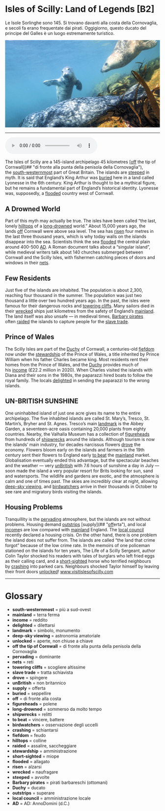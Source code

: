 # Isles of Scilly: Land of Legends   [B2]

Le Isole Sorlinghe sono 145. Si trovano davanti alla costa della Cornovaglia, e secoli fa erano frequentate dai pirati. Oggigiorno, questo ducato del principe del Galles è un luogo estremamente turistico.

![](Isles%20of%20Scilly%20Land%20of%20Legends.jpg)

--------------

<div>
<audio controls autoplay>
    <source src="https://raw.githubusercontent.com/dartie/speakup/main/2023-01/Isles%20of%20Scilly%20Land%20of%20Legends.mp3" type="audio/mpeg">
</audio>
</div>


The Isles of Scilly are a 145-island archipelago 45 kilometres [[off](## "di fronte alla costa") the tip of Cornwall](## "di fronte alla punta della penisola della Cornovaglia"), the [south-westernmost](## "più a sud-ovest") part of Great Britain. The islands are [steeped](## "avvolte") in myth. It is said that England’s King Arthur was [buried](## "seppellire") here in a land called Lyonesse in the 6th century. King Arthur is thought to be a mythical figure, but he remains a fundamental part of England’s historical identity. Lyonesse was, supposedly, a [flooded](## "allagato") country west of Cornwall. 

## A Drowned World
Part of this myth may actually be true. The isles have been called “the last, lonely [hilltops](## "colline") of a [long-drowned](## "sommerso da molto tempo") world.” About 15,000 years ago, the lands [off](## "di fronte alla costa") Cornwall were above sea level. The sea has [risen](## "alzarsi") four metres in the last three thousand years, which is why today walls on the islands disappear into the sea. Scientists think the sea [flooded](## "allagato") the central plain around 400-500 [AD](## "AD: AnnoDomini (d.C.)"). A Roman document talks about a “singular island”, while medieval writers talk about 140 churches submerged between Cornwall and the Scilly Isles, with fishermen catching pieces of doors and windows in their [nets](## "reti").

## Few Residents 
Just five of the islands are inhabited. The population is about 2,300, reaching four thousand in the summer. The population was just two thousand a little over two hundred years ago. In the past, the isles were famous for their dangerous rocks and [towering cliffs](## "scogliere altissime"). Many sailors died in their [wrecked](## "naufragare") ships just kilometres from the safety of England’s [mainland](## "terra ferma"). The land itself was also unsafe — in medieval times, [Barbary pirates](## "pirati barbareschi (ottomani)") often [raided](## "assalire, saccheggiare") the islands to capture people for the [slave trade](## "tratta schiavista"). 

## Prince of Wales
The Scilly Isles are part of the [Duchy](## "ducato") of Cornwall, a centuries-old [fiefdom](## "feudo") now under the [stewardship](## "amministrazione") of the Prince of Wales, a title inherited by Prince William when his father Charles became king. Most residents rent their homes from the Prince of Wales, and the [Duchy](## "ducato") provides much of his [income](## "reddito") (£22.2 million in 2020). When Charles visited the islands with Diana and their sons in the 1980s, the paparazzi hired boats to follow the royal family. The locals [delighted](## "dilettarsi") in sending the paparazzi to the wrong islands.

## UN-BRITISH SUNSHINE
One uninhabited island of just one acre gives its name to the entire archipelago. The five inhabited islands are called St. Mary’s, Tresco, St. Martin’s, Bryher and St. Agnes. Tresco’s main [landmark](## "simbolo, monumento") is the Abbey Garden, a seventeen-acre oasis containing 20,000 plants from eighty countries. Nearby, the Valhalla Museum has a collection of [figureheads](## "polene") from hundreds of [shipwrecks](## "relitti") around the islands.
Although tourism is now the islands’ main industry, for decades narcissus flowers [drove](## "spingere") the economy. Flowers bloom early on the islands and farmers in the 19th century sent their flowers to England early [to beat](## "vincere, battere") the [mainland](## "terra ferma") market. Globalisation eventually ended this advantage, but the spectacular beaches and the weather — very [unBritish](## "non britannico") with 7.6 hours of sunshine a day in July — soon made the island a very popular resort for Brits looking for sun, sand and watersports. The wildlife and gardens are exotic, and the atmosphere is calm and one of times past. The skies are incredibly clear at night, allowing [deep-sky viewing](## "astronomia amatoriale"), and [birdwatchers](## "osservazione degli uccelli") arrive in their thousands in October to see rare and migratory birds visiting the islands.

## Housing Problems
Tranquillity is the [pervading](## "dominante") atmosphere, but the islands are not without problems. Housing demand [outstrips](## "superare") [supply](## "[off](## "di fronte alla costa")erta"), and local [income](## "reddito")s are low compared with [mainland](## "terra ferma") England. The [local council](## "amministrazione locale") recently declared a housing crisis. On the other hand, there is one problem the island does not suffer from. The islands are called “the land that crime forgot” because of the low crime rate. In the memoirs of one policeman stationed on the islands for ten years, The Life of a Scilly Sergeant, author Colin Taylor shocked his readers with tales of burglars who left fried eggs as their calling card, and a [short-sighted](## "miope") horse who terrified neighbours by [crashing](## "schiantarsi") into parked cars. Neighbours shocked Taylor himself by leaving their front doors [unlocked](## "aperte, non chiuse a chiave")!
www.visitislesofscilly.com

--------------

<div style = "display:block; clear:both; page-break-after:always;"></div>

# Glossary
* **south-westernmost** = più a sud-ovest
* **mainland** = terra ferma
* **income** = reddito
* **delighted** = dilettarsi
* **landmark** = simbolo, monumento
* **deep-sky viewing** = astronomia amatoriale
* **unlocked** = aperte, non chiuse a chiave
* **off the tip of Cornwall** = di fronte alla punta della penisola della Cornovaglia
* **pervading** = dominante
* **nets** = reti
* **towering cliffs** = scogliere altissime
* **slave trade** = tratta schiavista
* **drove** = spingere
* **unBritish** = non britannico
* **supply** = offerta
* **buried** = seppellire
* **off** = di fronte alla costa
* **figureheads** = polene
* **long-drowned** = sommerso da molto tempo
* **shipwrecks** = relitti
* **to beat** = vincere, battere
* **birdwatchers** = osservazione degli uccelli
* **crashing** = schiantarsi
* **fiefdom** = feudo
* **hilltops** = colline
* **raided** = assalire, saccheggiare
* **stewardship** = amministrazione
* **short-sighted** = miope
* **flooded** = allagato
* **risen** = alzarsi
* **wrecked** = naufragare
* **steeped** = avvolte
* **Barbary pirates** = pirati barbareschi (ottomani)
* **Duchy** = ducato
* **outstrips** = superare
* **local council** = amministrazione locale
* **AD** = AD: AnnoDomini (d.C.)
